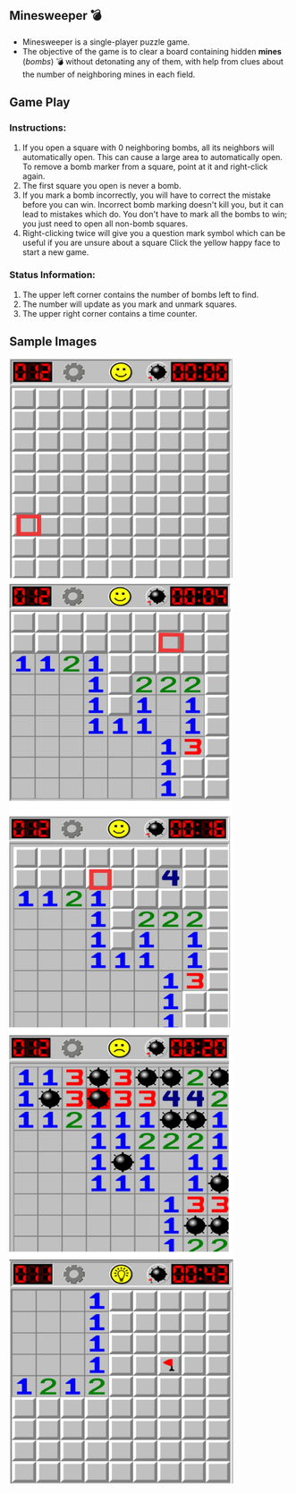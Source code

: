 ## Minesweeper :bomb:

* Minesweeper is a single-player puzzle game. 
* The objective of the game is to clear a board containing hidden  **mines** (_bombs_) :bomb: 
   without detonating any of them, with help from clues about the number of neighboring mines in each field.


## Game Play


   ### Instructions:


1. If you open a square with 0 neighboring bombs, all its neighbors will automatically open. This can cause a large area to automatically open.
   To remove a bomb marker from a square, point at it and right-click again. 
2. The first square you open is never a bomb.
3. If you mark a bomb incorrectly, you will have to correct the mistake before you can win. Incorrect bomb marking doesn't kill you, but it can lead to mistakes which do.
   You don't have to mark all the bombs to win; you just need to open all non-bomb squares.
4. Right-clicking twice will give you a question mark symbol which can be useful if you are unsure about a square
   Click the yellow happy face to start a new game.

  ### Status Information:

1. The upper left corner contains the number of bombs left to find. 
2. The number will update as you mark and unmark squares.
3. The upper right corner contains a time counter.


## Sample Images


<img src="https://github.com/muralimd07/Minesweeper/blob/main/Screenshots/1.png?raw=true" width="400" height="400" />

<img src="https://github.com/muralimd07/Minesweeper/blob/main/Screenshots/2.png?raw=true" width="400" height="400" />

<img src="https://github.com/muralimd07/Minesweeper/blob/main/Screenshots/3.png?raw=true" width="400" height="400" />

<img src="https://github.com/muralimd07/Minesweeper/blob/main/Screenshots/4.png?raw=true" width="400" height="400" />

<img src="https://raw.githubusercontent.com/muralimd07/Minesweeper/main/Screenshots/IMG_20201213_215432.jpg" width="400" height="400" />

